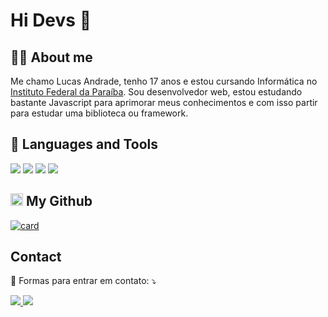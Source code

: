 # Hi Devs 👋

## 🙋‍♂️ About me
Me chamo Lucas Andrade, tenho 17 anos e estou cursando Informática no [Instituto Federal da Paraíba](https://ifpb.edu.br/). 
Sou desenvolvedor web, estou estudando bastante Javascript para aprimorar meus conhecimentos e com isso partir para estudar uma biblioteca ou framework.

## 🚀 Languages and Tools

<p>
  <img src="https://img.shields.io/badge/HTML5-E34F26?style=for-the-badge&logo=html5&logoColor=white" />
  <img src="https://img.shields.io/badge/CSS3-1572B6?style=for-the-badge&logo=css3&logoColor=white" />
  <img src="https://img.shields.io/badge/JavaScript-323330?style=for-the-badge&logo=javascript&logoColor=F7DF1E" />
  <img src="https://img.shields.io/badge/Node.js-43853D?style=for-the-badge&logo=node.js&logoColor=white" />
 </p>

## <img height="20" src="https://github.com/buildkite/emojis/raw/master/img-buildkite-64/github.png"> My Github 

[![card](https://github-readme-stats.vercel.app/api?username=lucasandrade&theme=dracula)](https://github.com/LucasAndrade912/)

## Contact

📲 Formas para entrar em contato: ⤵️

<a href="mailto:lucasantos.dev@gmail.com" alt="Gmail">
  <img src="https://img.shields.io/badge/-Gmail-FF0000?style=flat-square&labelColor=FF0000&logo=gmail&logoColor=white" />
</a>
<a href="http://linkedin.com/in/lucas-andrade912" alt="Linkedin">
  <img src="https://img.shields.io/badge/-Linkedin-0e76a8?style=flat-square&logo=Linkedin&logoColor=white" />
</a>
